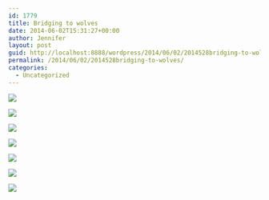 ```yaml
---
id: 1779
title: Bridging to wolves
date: 2014-06-02T15:31:27+00:00
author: Jennifer
layout: post
guid: http://localhost:8888/wordpress/2014/06/02/2014528bridging-to-wolves/
permalink: /2014/06/02/2014528bridging-to-wolves/
categories:
  - Uncategorized
---
```

<div class="image-gallery-wrapper">
  <p>
    <img src="http://static1.squarespace.com/static/50db6bb3e4b015296cd43789/50dfa5b1e4b0dc6320e0b5ea/538cc7cee4b0942d9665b924/1401735170163/2014-05-18+16.52.52.jpg.52.jpg?format=original" />
  </p>
  
  <p>
    <img src="http://static1.squarespace.com/static/50db6bb3e4b015296cd43789/50dfa5b1e4b0dc6320e0b5ea/538cc7dae4b0bc4e1d051602/1401735164783/2014-05-18+16.16.18.jpg.18.jpg?format=original" />
  </p>
  
  <p>
    <img src="http://static1.squarespace.com/static/50db6bb3e4b015296cd43789/50dfa5b1e4b0dc6320e0b5ea/538cc7e6e4b0942d9665b94b/1401735195565/2014-05-18+16.53.00.jpg.00.jpg?format=original" />
  </p>
  
  <p>
    <img src="http://static1.squarespace.com/static/50db6bb3e4b015296cd43789/50dfa5b1e4b0dc6320e0b5ea/538cc7ece4b0bc4e1d05161d/1401735168327/2014-05-18+16.54.48.jpg.48.jpg?format=original" />
  </p>
  
  <p>
    <img src="http://static1.squarespace.com/static/50db6bb3e4b015296cd43789/50dfa5b1e4b0dc6320e0b5ea/538cc7f1e4b0942d9665b95a/1401735189168/2014-05-18+16.55.28.jpg.28.jpg?format=original" />
  </p>
  
  <p>
    <img src="http://static1.squarespace.com/static/50db6bb3e4b015296cd43789/50dfa5b1e4b0dc6320e0b5ea/538cc7f5e4b0942d9665b964/1401735222615/2014-05-18+17.02.45.jpg.45.jpg?format=original" />
  </p>
  
  <p>
    <img src="http://static1.squarespace.com/static/50db6bb3e4b015296cd43789/50dfa5b1e4b0dc6320e0b5ea/538cc7fae4b0942d9665b97e/1401735250863/2014-05-18+17.05.06.jpg.06.jpg?format=original" />
  </p>
</div>